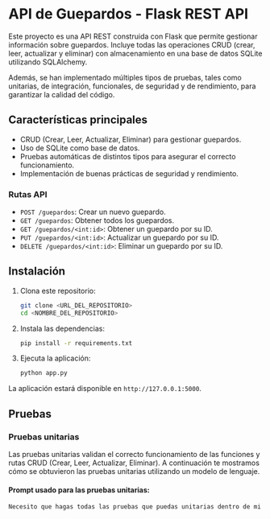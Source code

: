 # API de Guepardos - Flask REST API

Este proyecto es una API REST construida con Flask que permite gestionar información sobre guepardos. Incluye todas las operaciones CRUD (crear, leer, actualizar y eliminar) con almacenamiento en una base de datos SQLite utilizando SQLAlchemy.

Además, se han implementado múltiples tipos de pruebas, tales como unitarias, de integración, funcionales, de seguridad y de rendimiento, para garantizar la calidad del código.

## Características principales

- CRUD (Crear, Leer, Actualizar, Eliminar) para gestionar guepardos.
- Uso de SQLite como base de datos.
- Pruebas automáticas de distintos tipos para asegurar el correcto funcionamiento.
- Implementación de buenas prácticas de seguridad y rendimiento.

### Rutas API

- `POST /guepardos`: Crear un nuevo guepardo.
- `GET /guepardos`: Obtener todos los guepardos.
- `GET /guepardos/<int:id>`: Obtener un guepardo por su ID.
- `PUT /guepardos/<int:id>`: Actualizar un guepardo por su ID.
- `DELETE /guepardos/<int:id>`: Eliminar un guepardo por su ID.

## Instalación

1. Clona este repositorio:
    ```bash
    git clone <URL_DEL_REPOSITORIO>
    cd <NOMBRE_DEL_REPOSITORIO>
    ```

2. Instala las dependencias:
    ```bash
    pip install -r requirements.txt
    ```

3. Ejecuta la aplicación:
    ```bash
    python app.py
    ```

La aplicación estará disponible en `http://127.0.0.1:5000`.

## Pruebas

### Pruebas unitarias

Las pruebas unitarias validan el correcto funcionamiento de las funciones y rutas CRUD (Crear, Leer, Actualizar, Eliminar). A continuación te mostramos cómo se obtuvieron las pruebas unitarias utilizando un modelo de lenguaje.

#### Prompt usado para las pruebas unitarias:
```txt
Necesito que hagas todas las pruebas que puedas unitarias dentro de mi código. Dame el código completo funcional.
